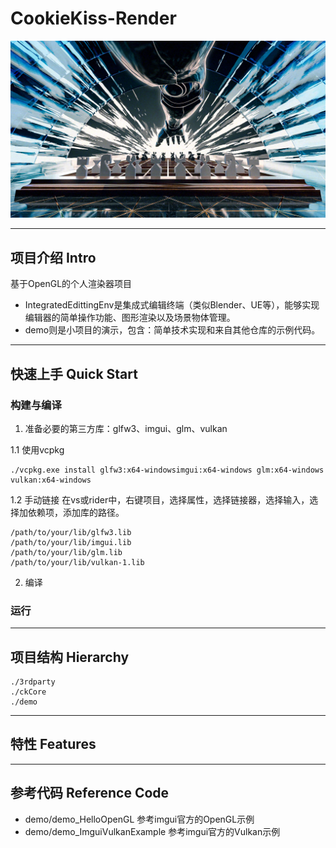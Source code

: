 # CookieKiss-Render
![alt text](asset/stdTexture/AI3_ae_00000.png)

---
## 项目介绍 Intro
基于OpenGL的个人渲染器项目
- IntegratedEdittingEnv是集成式编辑终端（类似Blender、UE等），能够实现编辑器的简单操作功能、图形渲染以及场景物体管理。
- demo则是小项目的演示，包含：简单技术实现和来自其他仓库的示例代码。

---
## 快速上手 Quick Start

### 构建与编译
1. 准备必要的第三方库：glfw3、imgui、glm、vulkan

1.1 使用vcpkg
```
./vcpkg.exe install glfw3:x64-windowsimgui:x64-windows glm:x64-windows vulkan:x64-windows
```
1.2 手动链接
在vs或rider中，右键项目，选择属性，选择链接器，选择输入，选择加依赖项，添加库的路径。
```
/path/to/your/lib/glfw3.lib
/path/to/your/lib/imgui.lib
/path/to/your/lib/glm.lib
/path/to/your/lib/vulkan-1.lib
```

2. 编译

### 运行

---
## 项目结构 Hierarchy
```
./3rdparty
./ckCore
./demo
```

---
## 特性 Features

---
## 参考代码 Reference Code
- demo/demo_HelloOpenGL 参考imgui官方的OpenGL示例
- demo/demo_ImguiVulkanExample 参考imgui官方的Vulkan示例